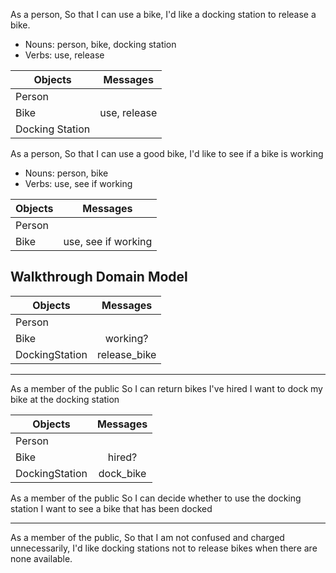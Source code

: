 As a person,
So that I can use a bike,
I'd like a docking station to release a bike.

- Nouns: person, bike, docking station
- Verbs: use, release

|Objects        |Messages    |
|---------------|:----------:|
|Person         |            |
|Bike           |use, release|
|Docking Station|            |

As a person,
So that I can use a good bike,
I'd like to see if a bike is working

- Nouns: person, bike
- Verbs: use, see if working

|Objects        |Messages           |
|---------------|:-----------------:|
|Person         |                   |
|Bike           |use, see if working|

Walkthrough Domain Model
-------------

|Objects        |Messages           |
|---------------|:-----------------:|
|Person         |                   |
|Bike           |working?           |
|DockingStation |release_bike       |

---

As a member of the public
So I can return bikes I've hired
I want to dock my bike at the docking station

|Objects        |Messages           |
|---------------|:-----------------:|
|Person         |                   |
|Bike           |hired?             |
|DockingStation |dock_bike          |

As a member of the public
So I can decide whether to use the docking station
I want to see a bike that has been docked

---

As a member of the public,
So that I am not confused and charged unnecessarily,
I'd like docking stations not to release bikes when there are none available.

